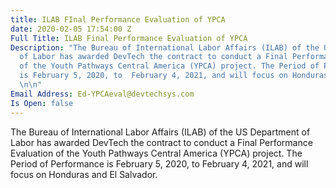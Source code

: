 ```yaml
---
title: ILAB FInal Performance Evaluation of YPCA
date: 2020-02-05 17:54:00 Z
Full Title: ILAB Final Performance Evaluation of YPCA
Description: "The Bureau of International Labor Affairs (ILAB) of the US Department
  of Labor has awarded DevTech the contract to conduct a Final Performance Evaluation
  of the Youth Pathways Central America (YPCA) project. The Period of Performance
  is February 5, 2020, to  February 4, 2021, and will focus on Honduras and El Salvador.
  \n\n"
Email Address: Ed-YPCAeval@devtechsys.com
Is Open: false
---
```


The Bureau of International Labor Affairs (ILAB) of the US Department of Labor has awarded DevTech the contract to conduct a Final Performance Evaluation of the Youth Pathways Central America (YPCA) project. The Period of Performance is February 5, 2020, to  February 4, 2021, and will focus on Honduras and El Salvador. 


